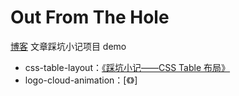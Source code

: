 # Out From The Hole

[博客](https://palmcivet.github.io/) 文章踩坑小记项目 demo

- css-table-layout：[《踩坑小记——CSS Table 布局》](https://palmcivet.github.io/2021/08/cai-keng-xiao-ji-css-table/)
- logo-cloud-animation：[《》]
